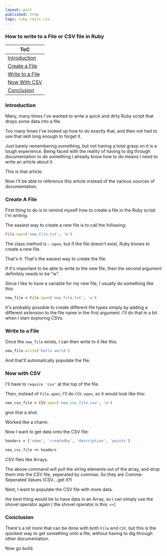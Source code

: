 ```yaml
---
layout: post
published: true
tags: ruby rails csv
---
```


### How to write to a File or CSV file in Ruby

| ToC                                 |
| ----------------------------------- |
| [Introduction](#introduction)       |
| [Create a File](#create-a-file)     |
| [Write to a File](#write-to-a-file) |
| [Now With CSV](#now-with-csv)       |
| [Conclusion](#conclusion)           |

### Introduction

Many, many times I've wanted to write a quick and dirty Ruby script that drops some data into a
file.

Too many times I've looked up how to do exactly that, and then not had to use that skill long enough
to forget it.

Just barely remembering something, but not having a total grasp on it is a tough experience. Being
faced with the reality of having to dig through documentation to do something I already know how to
do means I need to write an article about it.

This is that article.

Now I'll be able to reference this article instead of the various sources of documentation.

### Create A File

First thing to do is to remind myself how to create a file in the Ruby script I'm writing.

The easiest way to create a new file is to call the following:

```ruby
File.open('new_file.txt', 'w')
```

The class method is `::open`, but if the file doesn't exist, Ruby knows to create a new file.

That's it. That's the easiest way to create the file.

If it's important to be able to write to the new file, then the second argument definitely needs to
be "w".

Since I like to have a variable for my new file, I usually do something like this:

```ruby
new_file = File.open('new_file.txt', 'w')
```

It's probably possible to create different file types simply by adding a different extension to the
file name in the first argument. I'll do that in a bit when I start exploring CSVs.

### Write to a File

Once the `new_file` exists, I can then write to it like this:

```ruby
new_file.write('hello world')
```
And that'll automatically populate the file.

### Now with CSV

I'll have to `require 'csv'` at the top of the file.

Then, instead of `File.open`, I'll do `CSV.open`, so it would look like this:

```ruby
new_csv_file = CSV.open('new_csv_file.csv', 'w')
```

give that a shot.

Worked like a charm.

Now I want to get data onto the CSV file:

```ruby
headers = ['name', 'createdby', 'description', 'points']

new_csv_file << headers
```

CSV files like Arrays.

The above command will pull the string elements out of the array, and drop them into the CSV file,
seperated by commas. So they are Comma-Seperated Values (CSV....get it?)

Next, I want to populate the CSV file with more data.

the best thing would be to have data in an Array, so i can simply use the shovel operator again ( the
shovel operator is this: `<<`)

### Conclusion

There's a lot more that can be done with both `File` and `CSV`, but this is the quickest way to get
something onto a file, without having to dig through other documentation.

Now go build.


